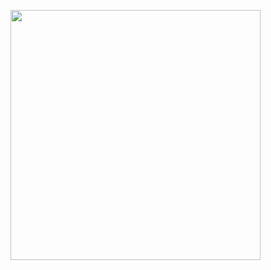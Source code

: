 <a href="https://discord.com/users/1035157898638139435"><img align="right" width=400 src="https://moe-counter.glitch.me/get/@mujicat"></a>

